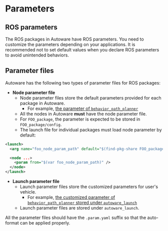 # Parameters

## ROS parameters

The ROS packages in Autoware have ROS parameters. You need to customize the parameters depending on your applications.
It is recommended not to set default values when you declare ROS parameters to avoid unintended behaviors.

## Parameter files

Autoware has the following two types of parameter files for ROS packages:

- **Node parameter file**
  - Node parameter files store the default parameters provided for each package in Autoware.
    - For example, [the parameter of `behavior_path_planner`](https://github.com/autowarefoundation/autoware.universe/tree/main/planning/behavior_path_planner/config)
  - All the nodes in Autoware **must** have the node parameter file.
  - For `FOO_package`, the parameter is expected to be stored in `FOO_package/config`.
  - The launch file for individual packages must load node parameter by default:
```xml
<launch>
  <arg name="foo_node_param_path" default="$(find-pkg-share FOO_package)/config/foo_node.param.yaml" />

  <node ...>
    <param from="$(var foo_node_param_path)" />
  </node>
</launch>
```

- **Launch parameter file**
  - Launch parameter files store the customized parameters for user's vehicle.
    - For example, [the customized parameter of `behavior_path_planner` stored under `autoware_launch`](https://github.com/autowarefoundation/autoware_launch/tree/main/autoware_launch/config)
  - Launch parameter files are stored under `autoware_launch`.

All the parameter files should have the `.param.yaml` suffix so that the auto-format can be applied properly.
